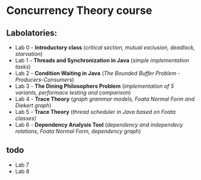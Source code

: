 # Concurrency Theory course
## Labolatories:
- Lab 0 - **Introductory class** (*critical section, mutual exclusion, deadlock, starvation*)
- Lab 1 - **Threads and Synchronization in Java**   (*simple implementation tasks*)
- Lab 2 - **Condition Waiting in Java** (*The Bounded Buffer Problem - Producers-Consumers*)
- Lab 3 - **The Dining Philosophers Problem** (*implementation of 5 variants, performace testing and comparison*)
- Lab 4 - **Trace Theory** (*graph grammar models, Foata Normal Form and Diekert graph*)
- Lab 5 - **Trace Theory** (*thread scheduler in Java based on Foata classes*)
- Lab 6 - **Dependency Analysis Tool** (*dependency and independecy relations, Foata Normal Form, dependency graph*)
## todo
- Lab 7
- Lab 8
